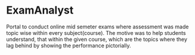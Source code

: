 # ExamAnalyst
Portal to conduct online mid semeter exams where assessment was made topic wise within every subject(course). The motive was to help students understand, that within the given course, which are the topics where they lag behind by showing the performance pictorially.
